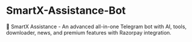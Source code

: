 # SmartX-Assistance-Bot
🤖 SmartX Assistance - An advanced all-in-one Telegram bot with AI, tools, downloader, news, and premium features with Razorpay integration.
